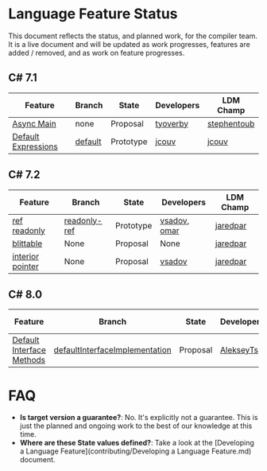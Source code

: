 # Language Feature Status

This document reflects the status, and planned work, for the compiler team.  It is a live document and will be updated as work progresses, features are added / removed, and as work on feature progresses.

## C# 7.1

| Feature | Branch | State | Developers | LDM Champ |
| ------- | ------ | ----- | ------ | --------- |
| [Async Main](https://github.com/dotnet/csharplang/blob/master/proposals/async-main.md) | none  | Proposal | [tyoverby](https://github.com/tyoverby) | [stephentoub](https://github.com/stephentoub) |
| [Default Expressions](https://github.com/dotnet/csharplang/blob/master/proposals/target-typed-default.md) | [default](https://github.com/dotnet/roslyn/tree/features/default)  | Prototype | [jcouv](https://github.com/jcouv) | [jcouv](https://github.com/jcouv) |

## C# 7.2

| Feature | Branch | State | Developers | LDM Champ |
| ------- | ------ | ----- | ------ | --------- |
| [ref readonly](https://github.com/dotnet/csharplang/blob/master/proposals/readonly-ref.md) | [readonly-ref](https://github.com/dotnet/roslyn/tree/features/readonly-ref)  | Prototype | [vsadov](https://github.com/vsadov), [omar](https://github.com/OmarTawfikw) | [jaredpar](https://github.com/jaredpar) |
| [blittable](https://github.com/dotnet/csharplang/pull/206) | None | Proposal | None | [jaredpar](https://github.com/jaredpar) |
| [interior pointer](https://github.com/dotnet/csharplang/pull/264) | None | Proposal | [vsadov](https://github.com/vsadov) | [jaredpar](https://github.com/jaredpar) |

## C# 8.0

| Feature | Branch | State | Developers | LDM Champ |
| ------- | ------ | ----- | ------ | --------- |
| [Default Interface Methods](https://github.com/dotnet/csharplang/blob/master/proposals/default-interface-methods.md) | [defaultInterfaceImplementation](https://github.com/dotnet/roslyn/tree/features/DefaultInterfaceImplementation) | Proposal | [AlekseyTs](https://github.com/AlekseyTs) | [gafter](https://github.com/gafter) |

# FAQ

- **Is target version a guarantee?**: No.  It's explicitly not a guarantee.  This is just the planned and ongoing work to the best of our knowledge at this time.
- **Where are these State values defined?**: Take a look at the [Developing a Language Feature](contributing/Developing a Language Feature.md) document.
